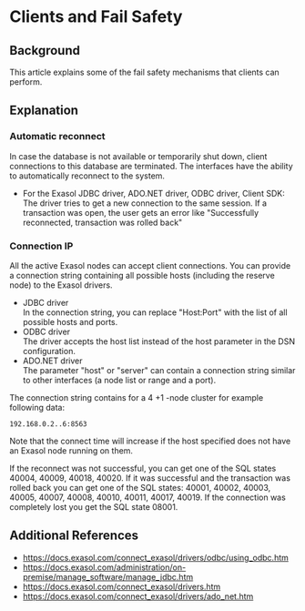# Clients and Fail Safety 
## Background

This article explains some of the fail safety mechanisms that clients can perform. 

## Explanation

### Automatic reconnect

In case the database is not available or temporarily shut down, client connections to this database are terminated. The interfaces have the ability to automatically reconnect to the system. 

* For the Exasol JDBC driver, ADO.NET driver, ODBC driver, Client SDK:  
The driver tries to get a new connection to the same session. If a transaction was open, the user gets an error like "Successfully reconnected, transaction was rolled back"

### Connection IP

All the active Exasol nodes can accept client connections. You can provide a connection string containing all possible hosts (including the reserve node) to the Exasol drivers.

* JDBC driver  
In the connection string, you can replace "Host:Port" with the list of all possible hosts and ports.
* ODBC driver  
The driver accepts the host list instead of the host parameter in the DSN configuration.
* ADO.NET driver  
The parameter "host" or "server" can contain a connection string similar to other interfaces (a node list or range and a port).

The connection string contains for a 4 +1 -node cluster for example following data:


```
192.168.0.2..6:8563 
```
Note that the connect time will increase if the host specified does not have an Exasol node running on them.

If the reconnect was not successful, you can get one of the SQL states 40004, 40009, 40018, 40020. If it was successful and the transaction was rolled back you can get one of the SQL states: 40001, 40002, 40003, 40005, 40007, 40008, 40010, 40011, 40017, 40019. If the connection was completely lost you get the SQL state 08001.

## Additional References

* <https://docs.exasol.com/connect_exasol/drivers/odbc/using_odbc.htm>
* <https://docs.exasol.com/administration/on-premise/manage_software/manage_jdbc.htm>
* <https://docs.exasol.com/connect_exasol/drivers.htm>
* <https://docs.exasol.com/connect_exasol/drivers/ado_net.htm>
